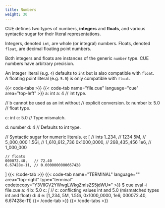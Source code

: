 ```yaml
---
title: Numbers
weight: 30
---
```


CUE defines two types of numbers, **integers** and **floats**,
and various syntactic sugar for their literal representations.

Integers, denoted `int`, are whole (or integral) numbers.
Floats, denoted `float`, are decimal floating point numbers.

Both integers and floats are instances of the generic `number` type.
CUE numbers have arbitrary precision.

An integer literal (e.g. `4`) defaults to `int` but is also compatible with
`float`.\
A floating point literal (e.g. `5.0`) is only compatible with `float`.

{{< code-tabs >}}
{{< code-tab name="file.cue" language="cue" area="top-left" >}}
a: int
a: 4 // int type.

// b cannot be used as an int without
// explicit conversion.
b: number
b: 5.0 // float type.

c: int
c: 5.0 // Type mismatch.

d: number
d: 4 // Defaults to int type.

// Syntactic sugar for numeric literals.
e: [
	// ints
	1_234,       // 1234
	5M,          // 5_000_000
	1.5Gi,       // 1_610_612_736
	0x1000_0000, // 268_435_456
	1e6,         // 1_000_000

	// floats
	000072.40,   // 72.40
	6.67428e-11, // 0.0000000000667428
]
{{< /code-tab >}}
{{< code-tab name="TERMINAL" language="" area="top-right" type="terminal" codetocopy="Y3VlIGV2YWwgLWkgZmlsZS5jdWU=" >}}
$ cue eval -i file.cue
a: 4
b: 5.0
c: _|_ // c: conflicting values int and 5.0 (mismatched types int and float)
d: 4
e: [1_234, 5M, 1.5Gi, 0x1000_0000, 1e6, 000072.40, 6.67428e-11]
{{< /code-tab >}}
{{< /code-tabs >}}
